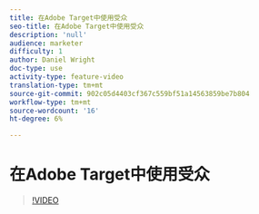 ```yaml
---
title: 在Adobe Target中使用受众
seo-title: 在Adobe Target中使用受众
description: 'null'
audience: marketer
difficulty: 1
author: Daniel Wright
doc-type: use
activity-type: feature-video
translation-type: tm+mt
source-git-commit: 902c05d4403cf367c559bf51a14563859be7b804
workflow-type: tm+mt
source-wordcount: '16'
ht-degree: 6%

---
```



# 在Adobe Target中使用受众

>[!VIDEO](https://video.tv.adobe.com/v/17398/?quality=12)